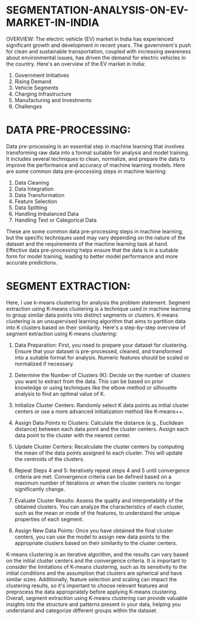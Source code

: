 # SEGMENTATION-ANALYSIS-ON-EV-MARKET-IN-INDIA
OVERVIEW:
The electric vehicle (EV) market in India has experienced significant growth and development in recent years. The government's push for clean and sustainable transportation, coupled with increasing awareness about environmental issues, has driven the demand for electric vehicles in the country. Here's an overview of the EV market in India:
1. Government Initiatives
2. Rising Demand
3. Vehicle Segments
4. Charging Infrastructure
5. Manufacturing and Investments
6. Challenges

# DATA PRE-PROCESSING:

Data pre-processing is an essential step in machine learning that involves transforming raw data into a format suitable for analysis and model training. It includes several techniques to clean, normalize, and prepare the data to improve the performance and accuracy of machine learning models. Here are some common data pre-processing steps in machine learning:
1. Data Cleaning
2. Data Integration
3. Data Transformation
4. Feature Selection
5. Data Splitting
6. Handling Imbalanced Data
7. Handling Text or Categorical Data

These are some common data pre-processing steps in machine learning, but the specific techniques used may vary depending on the nature of the dataset and the requirements of the machine learning task at hand. Effective data pre-processing helps ensure that the data is in a suitable form for model training, leading to better model performance and more accurate predictions.

# SEGMENT EXTRACTION:

Here, I use k-means clustering for analysis the problem statement.
Segment extraction using K-means clustering is a technique used in machine learning to group similar data points into distinct segments or clusters. K-means clustering is an unsupervised learning algorithm that aims to partition data into K clusters based on their similarity. Here's a step-by-step overview of segment extraction using K-means clustering:

1. Data Preparation: First, you need to prepare your dataset for clustering. Ensure that your dataset is pre-processed, cleaned, and transformed into a suitable format for analysis. Numeric features should be scaled or normalized if necessary.

2. Determine the Number of Clusters (K): Decide on the number of clusters you want to extract from the data. This can be based on prior knowledge or using techniques like the elbow method or silhouette analysis to find an optimal value of K.

3. Initialize Cluster Centers: Randomly select K data points as initial cluster centers or use a more advanced initialization method like K-means++.

4. Assign Data Points to Clusters: Calculate the distance (e.g., Euclidean distance) between each data point and the cluster centers. Assign each data point to the cluster with the nearest center.

5. Update Cluster Centers: Recalculate the cluster centers by computing the mean of the data points assigned to each cluster. This will update the centroids of the clusters.

6. Repeat Steps 4 and 5: Iteratively repeat steps 4 and 5 until convergence criteria are met. Convergence criteria can be defined based on a maximum number of iterations or when the cluster centers no longer significantly change.

7. Evaluate Cluster Results: Assess the quality and interpretability of the obtained clusters. You can analyze the characteristics of each cluster, such as the mean or mode of the features, to understand the unique properties of each segment.

8. Assign New Data Points: Once you have obtained the final cluster centers, you can use the model to assign new data points to the appropriate clusters based on their similarity to the cluster centers.

K-means clustering is an iterative algorithm, and the results can vary based on the initial cluster centers and the convergence criteria. It is important to consider the limitations of K-means clustering, such as its sensitivity to the initial conditions and the assumption that clusters are spherical and have similar sizes. Additionally, feature selection and scaling can impact the clustering results, so it's important to choose relevant features and preprocess the data appropriately before applying K-means clustering. Overall, segment extraction using K-means clustering can provide valuable insights into the structure and patterns present in your data, helping you understand and categorize different groups within the dataset.

